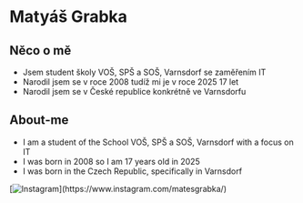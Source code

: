 # Matyáš Grabka

## Něco o mě

- Jsem student školy VOŠ, SPŠ a SOŠ, Varnsdorf se zaměřením IT
- Narodil jsem se v roce 2008 tudíž mi je v roce 2025 17 let
- Narodil jsem se v České republice konkrétně ve Varnsdorfu

## About-me

- I am a student of the School VOŠ, SPŠ a SOŠ, Varnsdorf with a focus on IT
- I was born in 2008 so I am 17 years old in 2025
- I was born in the Czech Republic, specifically in Varnsdorf

[![Instagram]([https://static-00.iconduck.com/assets.00/instagram-icon-256x256-es6audw5.png](https://kappa.lol/4iZ2Z))](https://www.instagram.com/matesgrabka/)
